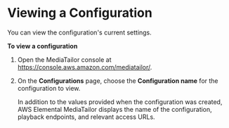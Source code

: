 # Viewing a Configuration<a name="configurations-view"></a>

You can view the configuration's current settings\.

**To view a configuration**

1. Open the MediaTailor console at [https://console\.aws\.amazon\.com/mediatailor/](https://console.aws.amazon.com/mediatailor/)\.

1. On the **Configurations** page, choose the **Configuration name** for the configuration to view\.

   In addition to the values provided when the configuration was created, AWS Elemental MediaTailor displays the name of the configuration, playback endpoints, and relevant access URLs\.